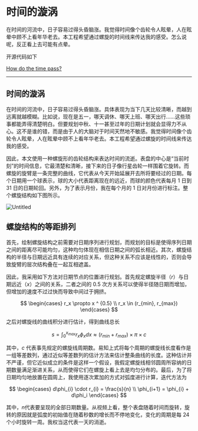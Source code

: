 # 时间的漩涡

在时间的河流中，日子容易过得头昏脑涨。我觉得时间像个齿轮令人眩晕，人在眩晕中顾不上看年华老去。本工程希望通过螺旋的时间线来传达我的感受。怎么说呢，反正看上去可能有点晕。

开源代码如下

[How do the time pass?](https://observablehq.com/@listenzcc/how-do-the-time-pass)

---

## 时间的漩涡

在时间的河流中，日子容易过得头昏脑涨。具体表现为当下几天比较清晰，而越到远离就越模糊。比如说，现在是五一，哪天调休、哪天上班、哪天出行……这些琐事都能弄得清楚明白。但要规划中秋、十一甚至过年的日期计划就会显得力不从心。这不是谁的错，而是由于人的大脑对于时间天然地不敏感。我觉得时间像个齿轮令人眩晕，人在眩晕中顾不上看年华老去。本工程希望通过螺旋的时间线来传达我的感受。

因此，本文使用一种螺旋形的齿轮结构来表达时间的流逝。表盘的中心是“当前时刻”的时间信息，它最清楚和清晰，接下来的日子像行星齿轮一样围着它旋转。而螺旋的旋臂是一条完整的曲线，它代表从今天开始延展开去所将要经过的日期。每个日期用一个球表示，球的大小代表距离现在的远近，而球的颜色代表每月 1 日到 31 日的日期轮回。另外，为了表示月份，我在每个月的 1 日对月份进行标注。整个螺旋结构如下图所示。

![Untitled](%E6%97%B6%E9%97%B4%E7%9A%84%E6%BC%A9%E6%B6%A1%206e8f5731292649c9a2a5be8cbd6abbe5/Untitled.png)

## 螺旋结构的等距排列

首先，绘制螺旋结构之前需要对日期序列进行规划，而规划的目标是使得序列日期之间的距离尽可能均匀，这种均匀体现在相信日期之间的弧长相近。其次，螺旋结构的半径与日期远近具有连续的对应关系，但这种关系不应该是线性的，否则会导致旋臂的层次结构叠在一起互相遮盖。

因此，我采用如下方法对日期节点的位置进行规划。首先规定螺旋半径（$r$）与日期远近（$x$）之间的关系，二者之间的 $0.5$ 次方关系可以使得半径随日期而增加，但增加的速度不过过快而导致中间过于拥挤。

$$
\begin{cases}
r_x \propto x ^ {0.5} \\
r_x \in (r_{min}, r_{max})
\end{cases}
$$

之后对螺旋线的曲线积分进行估计，得到曲线总长

$$
s
= \int_{0}^{x_{max}} r_x \phi_x dx 
\approx (r_{min} + r_{max}) \times \pi \times c
$$

其中，$c$ 代表事先规定的螺旋线周期数。易知上式将每个周期的螺旋线长度看作是一组等差数列，通过近似等差数列的估计方法来估计整条曲线的长度。这种估计并不严谨，但它近似成立的条件是这样一个假设，我假定螺旋线相邻圆周所容纳的日期数量满足渐进关系，从而使得它们在螺旋上看上去是均匀分布的。最后，为了将日期均匀地放置在圆周上，我使用逐次累加的方式对弧度进行计算，迭代方法为

$$
\begin{cases}
d\phi_{i} \cdot r_{i} = \frac{s}{n} \\
\phi_{i+1} = \phi_{i} + d\phi_i
\end{cases}
$$

其中，$n$代表要呈现的全部日期数量。从视频上看，整个表盘随着时间而旋转，旋转的原因就是弧度的初始值在随着秒数的增长而不停地变化，变化的周期是每 $24$ 个小时旋转一周。我权当这代表一天的消逝。